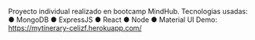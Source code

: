 Proyecto individual realizado en bootcamp MindHub.
Tecnologias usadas:
● MongoDB
● ExpressJS
● React
● Node
● Material UI
Demo: https://mytinerary-celizf.herokuapp.com/
